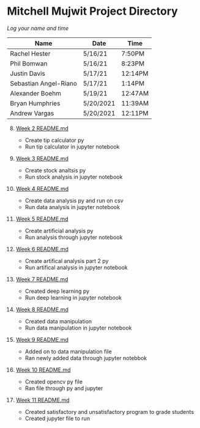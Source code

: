# Mitchell Mujwit Project Directory

*Log your name and time*

|       Name         |       Date       |       Time       |
|----------------|-------------------------------|-----------------------------|
|Rachel Hester      |       5/16/21       |       7:50PM       |
|Phil Bomwan      |       5/16/21       |       8:23PM       |
|Justin Davis       |       5/17/21       |       12:14PM       |
|Sebastian Angel-Riano       |       5/17/21       |       1:14PM       |
|Alexander Boehm       |       5/19/21       |       12:47AM       |
|Bryan Humphries      |       5/20/2021       |       11:39AM       |
|Andrew Vargas       |       5/20/2021       |       12:11PM       |

8. [Week 2 README.md](Week2/README.md "My Week 2 README.md file")
    - Create tip calculator py
    - Run tip calculator in jupyter notebook

9. [Week 3 README.md](Week3/README.md "My Week 3 README.md file")
    - Create stock analtsis py
    - Run stock analysis in jupyter notebook

10. [Week 4 README.md](Week4/README.md "My Week 4 README.md file")
    - Create data analysis py and run on csv
    - Run data analysis in jupyter notebook

11. [Week 5 README.md](Week5/README.md "My Week 5 README.md file")
    - Create artificial analysis py
    - Run analysis through jupyter notebook

12. [Week 6 README.md](Week6/README.md "My Week 6 README.md file")
    - Create artifical analysis part 2 py
    - Run artifical analysis in jupyter notebook

13. [Week 7 README.md](week7/README.md "My Week 7 README.md file")
    - Created deep learning py
    - Run deep learning in jupyter notebook

14. [Week 8 README.md](week8/README.md "My Week 8 README.md file")
    - Created data manipulation
    - Run data manipulation in jupyter notebook

15. [Week 9 README.md](week9/README.md "My Week 9 README.md file")
    - Added on to data manipulation file
    - Ran newly added data through jupyter notebbok

16. [Week 10 README.md](week10/README.md "My Week 10 README.md file")
    - Created opencv py file
    - Ran file through py and jupyter

17. [Week 11 README.md](week11/README.md "My Week 10 README.md file")
    - Created satisfactory and unsatisfactory program to grade students
    - Created jupyter file to run 